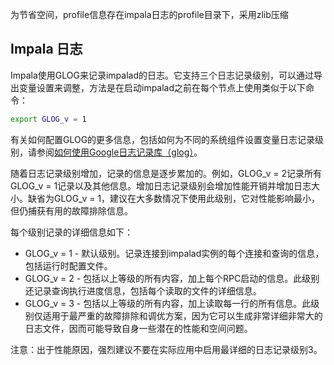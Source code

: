 为节省空间，profile信息存在impala日志的profile目录下，采用zlib压缩

## Impala 日志

Impala使用GLOG来记录impalad的日志。它支持三个日志记录级别，可以通过导出变量设置来调整，方法是在启动impalad之前在每个节点上使用类似于以下命令：

```bash
export GLOG_v = 1
```

有关如何配置GLOG的更多信息，包括如何为不同的系统组件设置变量日志记录级别，请参阅[如何使用Google日志记录库（glog）](http://google-glog.googlecode.com/svn/trunk/doc/glog.html)。

随着日志记录级别增加，记录的信息是逐步累加的。例如，GLOG\_v = 2记录所有GLOG\_v = 1记录以及其他信息。增加日志记录级别会增加性能开销并增加日志大小。缺省为GLOG_v = 1，建议在大多数情况下使用此级别，它对性能影响最小，但仍捕获有用的故障排除信息。

每个级别记录的详细信息如下：

* GLOG\_v = 1 - 默认级别。记录连接到impalad实例的每个连接和查询的信息，包括运行时配置文件。
* GLOG\_v = 2 - 包括以上等级的所有内容，加上每个RPC启动的信息。此级别还记录查询执行进度信息，包括每个读取的文件的详细信息。
* GLOG\_v = 3 - 包括以上等级的所有内容，加上读取每一行的所有信息。此级别仅适用于最严重的故障排除和调优方案，因为它可以生成非常详细非常大的日志文件，因而可能导致自身一些潜在的性能和空间问题。

注意：出于性能原因，强烈建议不要在实际应用中启用最详细的日志记录级别3。
